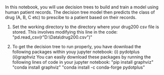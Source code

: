 In this notebook, you will use decision trees to build and train a model using human 
patient records. The decision tree model then predicts the class of drug (A, B, C etc) to prescibe to a patient based on their records. 

1. Set the working directory to the directory where your drug200 csv file is stored.
 This involves modifying this line in the code: "pd.read_csv(r"D:\Data\drug200.csv")"

2. To get the decision tree to run properly, you have download the following packages within youy
  jupyter notebook:
 (i) pydotplus
 (ii)graphviz
You can easily download these packages by running the following lines of code in your jupyter notebook:
 "pip install graphviz"
"conda install graphviz"
"conda install -c conda-forge pydotplus"
